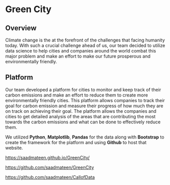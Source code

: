 # Green City

## Overview 
Climate change is the at the forefront of the challenges that facing humanity today. With such a crucial challenge ahead of us, our team decided to utilize data science to help cities and companies around the world combat this major problem and make an effort to make our future prosperous and environmentally friendly.

## Platform
Our team developed a platform for cities to monitor and keep track of their carbon emissions and make an effort to reduce them to create more environmentally friendly cities. This platform allows companies to track their goal for carbon emission and measure their progress of how much they are on track on achieving their goal. The platform allows the companies and cities to get detailed analysis of the areas that are contributing the most towards the carbon emissions and what can be done to effectively reduce them.

We utilized **Python**, **Matplotlib**, **Pandas** for the data along with **Bootstrap** to create the framework for the platform and using **Github** to host that website.

https://saadmateen.github.io/GreenCity/

https://github.com/saadmateen/GreenCity

https://github.com/saadmateen/CallofData
